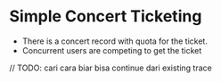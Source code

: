 # Simple Concert Ticketing

* There is a concert record with quota for the ticket.
* Concurrent users are competing to get the ticket

// TODO: cari cara biar bisa continue dari existing trace